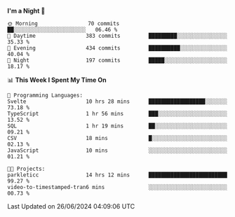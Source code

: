 <!--START_SECTION:waka-->
**I'm a Night 🦉** 

```text
🌞 Morning                70 commits          ██░░░░░░░░░░░░░░░░░░░░░░░   06.46 % 
🌆 Daytime                383 commits         █████████░░░░░░░░░░░░░░░░   35.33 % 
🌃 Evening                434 commits         ██████████░░░░░░░░░░░░░░░   40.04 % 
🌙 Night                  197 commits         █████░░░░░░░░░░░░░░░░░░░░   18.17 % 
```


📊 **This Week I Spent My Time On** 

```text
💬 Programming Languages: 
Svelte                   10 hrs 28 mins      ██████████████████░░░░░░░   73.18 % 
TypeScript               1 hr 56 mins        ███░░░░░░░░░░░░░░░░░░░░░░   13.52 % 
SQL                      1 hr 19 mins        ██░░░░░░░░░░░░░░░░░░░░░░░   09.21 % 
CSV                      18 mins             █░░░░░░░░░░░░░░░░░░░░░░░░   02.13 % 
JavaScript               10 mins             ░░░░░░░░░░░░░░░░░░░░░░░░░   01.21 % 

🐱‍💻 Projects: 
parkleticc               14 hrs 12 mins      █████████████████████████   99.27 % 
video-to-timestamped-tran6 mins              ░░░░░░░░░░░░░░░░░░░░░░░░░   00.73 % 
```


 Last Updated on 26/06/2024 04:09:06 UTC
<!--END_SECTION:waka-->
